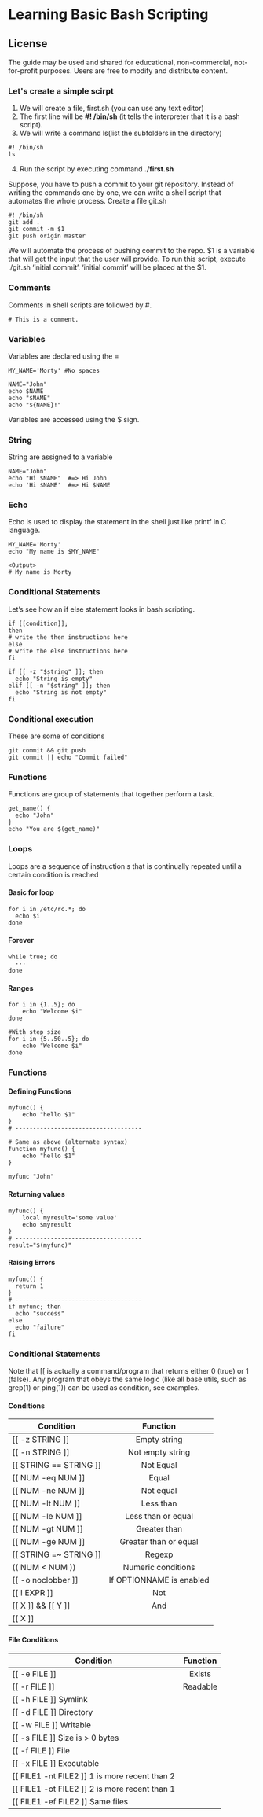 # Learning Basic Bash Scripting

## License

The guide may be used and shared for educational, non-commercial, not-for-profit purposes. Users are free to modify and distribute content.

### Let's create a simple scirpt

1. We will create a file, first.sh (you can use any text editor)
2. The first line will be **#! /bin/sh** (it tells the interpreter that it is a bash script).
3. We will write a command ls(list the subfolders in the directory)

```
#! /bin/sh
ls
```
4. Run the script by executing command **./first.sh**

Suppose, you have to push a commit to your git repository. Instead of writing the commands one by one, we can write a shell script that automates the whole process. Create a file git.sh

```
#! /bin/sh 
git add .
git commit -m $1
git push origin master
```
We will automate the process of pushing commit to the repo. $1 is a variable that will get the input that the user will provide.
To run this script, execute ./git.sh ‘initial commit’. ‘initial commit’ will be placed at the $1.


### Comments
Comments in shell scripts are followed by #.
```
# This is a comment.
```

### Variables
Variables are declared using the =
```
MY_NAME='Morty' #No spaces 
```
```
NAME="John"
echo $NAME
echo "$NAME"
echo "${NAME}!"
```
Variables are accessed using the $ sign.

### String
String are assigned to a variable
```
NAME="John"
echo "Hi $NAME"  #=> Hi John
echo 'Hi $NAME'  #=> Hi $NAME
```


### Echo
Echo is used to display the statement in the shell just like printf in C language.
```
MY_NAME='Morty' 
echo "My name is $MY_NAME"

<Output>
# My name is Morty
```

### Conditional Statements
Let’s see how an if else statement looks in bash scripting.
```
if [[condition]];
then
# write the then instructions here
else
# write the else instructions here
fi
```
```
if [[ -z "$string" ]]; then
  echo "String is empty"
elif [[ -n "$string" ]]; then
  echo "String is not empty"
fi

```
### Conditional execution
These are some of conditions
```
git commit && git push
git commit || echo "Commit failed"
```

### Functions
Functions are group of statements that together perform a task.
```
get_name() {
  echo "John"
}
echo "You are $(get_name)"
```

### Loops
 Loops are a sequence of instruction s that is continually repeated until a certain condition is reached
#### Basic for loop
```
for i in /etc/rc.*; do
  echo $i
done
```
#### Forever
```
while true; do
  ···
done
```
#### Ranges
```
for i in {1..5}; do
    echo "Welcome $i"
done

#With step size
for i in {5..50..5}; do
    echo "Welcome $i"
done
```

### Functions
#### Defining Functions
```
myfunc() {
    echo "hello $1"
}
# ------------------------------------

# Same as above (alternate syntax)
function myfunc() {
    echo "hello $1"
}

myfunc "John"
```
#### Returning values
```
myfunc() {
    local myresult='some value'
    echo $myresult
}
# ------------------------------------
result="$(myfunc)"
```

#### Raising Errors
```
myfunc() {
  return 1
}
# ------------------------------------
if myfunc; then
  echo "success"
else
  echo "failure"
fi
```

### Conditional Statements
Note that [[ is actually a command/program that returns either 0 (true) or 1 (false). Any program that obeys the same logic (like all base utils, such as grep(1) or ping(1)) can be used as condition, see examples.

#### Conditions
| Condition              | Function       |
| ------------------- |:----------------:|
| [[ -z STRING ]]     | Empty string     |
| [[ -n STRING ]]	    | Not empty string |
| [[ STRING == STRING ]]	    | Not Equal |
| [[ NUM -eq NUM ]]	    | Equal |
| [[ NUM -ne NUM ]]	    | Not equal |
| [[ NUM -lt NUM ]]	    | Less than |
| [[ NUM -le NUM ]]	    | Less than or equal |
| [[ NUM -gt NUM ]]	    | Greater than |
| [[ NUM -ge NUM ]]	    | Greater than or equal |
| [[ STRING =~ STRING ]]	    | Regexp |
| (( NUM < NUM ))	    | Numeric conditions |
| [[ -o noclobber ]]    | If OPTIONNAME is enabled |
| [[ ! EXPR ]]   | Not |
| [[ X ]] && [[ Y ]]   | And |
| [[ X ]] || [[ Y ]]    | Or |

#### File Conditions
| Condition              | Function       |
| ------------------- |:----------------:|
| [[ -e FILE ]]	      |  Exists  |
| [[ -r FILE ]]	| Readable |
| [[ -h FILE ]]	Symlink |
| [[ -d FILE ]]	Directory |
| [[ -w FILE ]]	Writable |
| [[ -s FILE ]]	Size is > 0 bytes |
| [[ -f FILE ]]	File |
| [[ -x FILE ]]	Executable |
| [[ FILE1 -nt FILE2 ]]	1 is more recent than 2 |
| [[ FILE1 -ot FILE2 ]]	2 is more recent than 1 |
| [[ FILE1 -ef FILE2 ]]	Same files |
